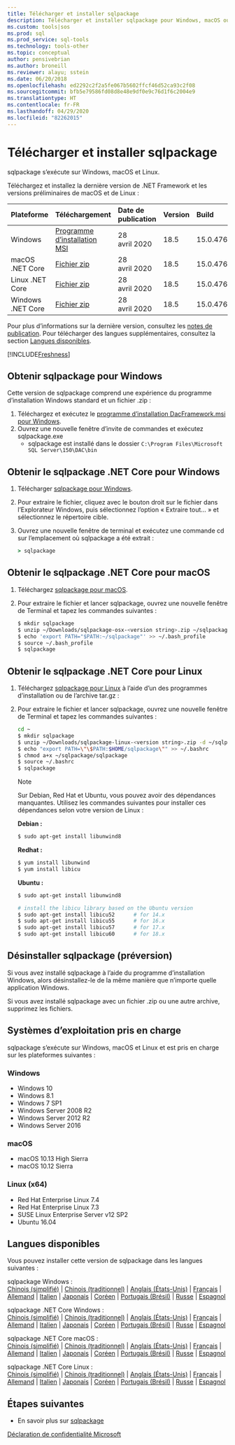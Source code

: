 ```yaml
---
title: Télécharger et installer sqlpackage
description: Télécharger et installer sqlpackage pour Windows, macOS ou Linux
ms.custom: tools|sos
ms.prod: sql
ms.prod_service: sql-tools
ms.technology: tools-other
ms.topic: conceptual
author: pensivebrian
ms.author: broneill
ms.reviewer: alayu; sstein
ms.date: 06/20/2018
ms.openlocfilehash: ed2292c2f2a5fe067b5602ffcf46d52ca93c2f08
ms.sourcegitcommit: bfb5e79586fd08d8e48e9df0e9c76d1f6c2004e9
ms.translationtype: HT
ms.contentlocale: fr-FR
ms.lasthandoff: 04/29/2020
ms.locfileid: "82262015"
---
```

# <a name="download-and-install-sqlpackage"></a>Télécharger et installer sqlpackage

sqlpackage s’exécute sur Windows, macOS et Linux.

Téléchargez et installez la dernière version de .NET Framework et les versions préliminaires de macOS et de Linux :

|Plateforme|Téléchargement|Date de publication|Version|Build
|:---|:---|:---|:---|:---|
| Windows|[Programme d’installation MSI](https://go.microsoft.com/fwlink/?linkid=2128142)|28 avril 2020|18.5|15.0.4769.1|
|macOS .NET Core |[Fichier zip](https://go.microsoft.com/fwlink/?linkid=2128145)|28 avril 2020| 18.5|15.0.4769.1|
|Linux .NET Core |[Fichier zip](https://go.microsoft.com/fwlink/?linkid=2128144)|28 avril 2020| 18.5|15.0.4769.1|
|Windows .NET Core |[Fichier zip](https://go.microsoft.com/fwlink/?linkid=2128143)|28 avril 2020| 18.5|15.0.4769.1|

Pour plus d’informations sur la dernière version, consultez les [notes de publication](release-notes-sqlpackage.md). Pour télécharger des langues supplémentaires, consultez la section [Langues disponibles](#available-languages).

[!INCLUDE[Freshness](../includes/paragraph-content/fresh-note-steps-feedback.md)]

## <a name="get-sqlpackage-for-windows"></a>Obtenir sqlpackage pour Windows

Cette version de sqlpackage comprend une expérience du programme d’installation Windows standard et un fichier .zip : 

1. Téléchargez et exécutez le [programme d’installation DacFramework.msi pour Windows](https://go.microsoft.com/fwlink/?linkid=2128142).
2. Ouvrez une nouvelle fenêtre d’invite de commandes et exécutez sqlpackage.exe
    - sqlpackage est installé dans le dossier ```C:\Program Files\Microsoft SQL Server\150\DAC\bin```

## <a name="get-sqlpackage-net-core-for-windows"></a>Obtenir le sqlpackage .NET Core pour Windows

1. Télécharger [sqlpackage pour Windows](https://go.microsoft.com/fwlink/?linkid=2128143).
2. Pour extraire le fichier, cliquez avec le bouton droit sur le fichier dans l’Explorateur Windows, puis sélectionnez l’option « Extraire tout... » et sélectionnez le répertoire cible.
3. Ouvrez une nouvelle fenêtre de terminal et exécutez une commande cd sur l’emplacement où sqlpackage a été extrait :

   ```cmd
   > sqlpackage
   ```

## <a name="get-sqlpackage-net-core-for-macos"></a>Obtenir le sqlpackage .NET Core pour macOS

1. Téléchargez [sqlpackage pour macOS](https://go.microsoft.com/fwlink/?linkid=2128145).
2. Pour extraire le fichier et lancer sqlpackage, ouvrez une nouvelle fenêtre de Terminal et tapez les commandes suivantes :

   ```bash
   $ mkdir sqlpackage
   $ unzip ~/Downloads/sqlpackage-osx-<version string>.zip ~/sqlpackage 
   $ echo 'export PATH="$PATH:~/sqlpackage"' >> ~/.bash_profile
   $ source ~/.bash_profile
   $ sqlpackage
   ```

## <a name="get-sqlpackage-net-core-for-linux"></a>Obtenir le sqlpackage .NET Core pour Linux

1. Téléchargez [sqlpackage pour Linux](https://go.microsoft.com/fwlink/?linkid=2128144) à l’aide d’un des programmes d’installation ou de l’archive tar.gz :
2. Pour extraire le fichier et lancer sqlpackage, ouvrez une nouvelle fenêtre de Terminal et tapez les commandes suivantes :

   ```bash
   cd ~
   $ mkdir sqlpackage
   $ unzip ~/Downloads/sqlpackage-linux-<version string>.zip -d ~/sqlpackage 
   $ echo "export PATH=\"\$PATH:$HOME/sqlpackage\"" >> ~/.bashrc
   $ chmod a+x ~/sqlpackage/sqlpackage
   $ source ~/.bashrc
   $ sqlpackage
   ```

   > [!NOTE]
   > Sur Debian, Red Hat et Ubuntu, vous pouvez avoir des dépendances manquantes. Utilisez les commandes suivantes pour installer ces dépendances selon votre version de Linux :

   **Debian :**

   ```bash
   $ sudo apt-get install libunwind8
   ```

   **Redhat :**

   ```bash
   $ yum install libunwind
   $ yum install libicu
   ```

   **Ubuntu :**

   ```bash
   $ sudo apt-get install libunwind8

   # install the libicu library based on the Ubuntu version
   $ sudo apt-get install libicu52      # for 14.x
   $ sudo apt-get install libicu55      # for 16.x
   $ sudo apt-get install libicu57      # for 17.x
   $ sudo apt-get install libicu60      # for 18.x
   ```

## <a name="uninstall-sqlpackage-preview"></a>Désinstaller sqlpackage (préversion)

Si vous avez installé sqlpackage à l’aide du programme d’installation Windows, alors désinstallez-le de la même manière que n’importe quelle application Windows.

Si vous avez installé sqlpackage avec un fichier .zip ou une autre archive, supprimez les fichiers.

## <a name="supported-operating-systems"></a>Systèmes d’exploitation pris en charge

sqlpackage s’exécute sur Windows, macOS et Linux et est pris en charge sur les plateformes suivantes :

### <a name="windows"></a> Windows

- Windows 10
- Windows 8.1
- Windows 7 SP1
- Windows Server 2008 R2
- Windows Server 2012 R2
- Windows Server 2016

### <a name="macos"></a>macOS

- macOS 10.13 High Sierra
- macOS 10.12 Sierra

### <a name="linux-x64"></a>Linux (x64)

- Red Hat Enterprise Linux 7.4
- Red Hat Enterprise Linux 7.3
- SUSE Linux Enterprise Server v12 SP2
- Ubuntu 16.04

## <a name="available-languages"></a>Langues disponibles

Vous pouvez installer cette version de sqlpackage dans les langues suivantes :

sqlpackage Windows :  
[Chinois (simplifié)](https://go.microsoft.com/fwlink/?linkid=2128142&clcid=0x804) | [Chinois (traditionnel)](https://go.microsoft.com/fwlink/?linkid=2128142&clcid=0x404) | [Anglais (États-Unis)](https://go.microsoft.com/fwlink/?linkid=2128142&clcid=0x409) | [Français](https://go.microsoft.com/fwlink/?linkid=2128142&clcid=0x40c) | [Allemand](https://go.microsoft.com/fwlink/?linkid=2128142&clcid=0x407) | [Italien](https://go.microsoft.com/fwlink/?linkid=2128142&clcid=0x410) | [Japonais](https://go.microsoft.com/fwlink/?linkid=2128142&clcid=0x411) | [Coréen](https://go.microsoft.com/fwlink/?linkid=2128142&clcid=0x412) | [Portugais (Brésil)](https://go.microsoft.com/fwlink/?linkid=2128142&clcid=0x416) | [Russe](https://go.microsoft.com/fwlink/?linkid=2128142&clcid=0x419) | [Espagnol](https://go.microsoft.com/fwlink/?linkid=2128142&clcid=0x40a)

sqlpackage .NET Core Windows :  
[Chinois (simplifié)](https://go.microsoft.com/fwlink/?linkid=2128143&clcid=0x804) | [Chinois (traditionnel)](https://go.microsoft.com/fwlink/?linkid=2128143&clcid=0x404) | [Anglais (États-Unis)](https://go.microsoft.com/fwlink/?linkid=2128143&clcid=0x409) | [Français](https://go.microsoft.com/fwlink/?linkid=2128143&clcid=0x40c) | [Allemand](https://go.microsoft.com/fwlink/?linkid=2128143&clcid=0x407) | [Italien](https://go.microsoft.com/fwlink/?linkid=2128143&clcid=0x410) | [Japonais](https://go.microsoft.com/fwlink/?linkid=2128143&clcid=0x411) | [Coréen](https://go.microsoft.com/fwlink/?linkid=2128143&clcid=0x412) | [Portugais (Brésil)](https://go.microsoft.com/fwlink/?linkid=2128143&clcid=0x416) | [Russe](https://go.microsoft.com/fwlink/?linkid=2128143&clcid=0x419) | [Espagnol](https://go.microsoft.com/fwlink/?linkid=2128143&clcid=0x40a)

sqlpackage .NET Core macOS :  
[Chinois (simplifié)](https://go.microsoft.com/fwlink/?linkid=2128145&clcid=0x804) | [Chinois (traditionnel)](https://go.microsoft.com/fwlink/?linkid=2128145&clcid=0x404) | [Anglais (États-Unis)](https://go.microsoft.com/fwlink/?linkid=2128145&clcid=0x409) | [Français](https://go.microsoft.com/fwlink/?linkid=2128145&clcid=0x40c) | [Allemand](https://go.microsoft.com/fwlink/?linkid=2128145&clcid=0x407) | [Italien](https://go.microsoft.com/fwlink/?linkid=2128145&clcid=0x410) | [Japonais](https://go.microsoft.com/fwlink/?linkid=2128145&clcid=0x411) | [Coréen](https://go.microsoft.com/fwlink/?linkid=2128145&clcid=0x412) | [Portugais (Brésil)](https://go.microsoft.com/fwlink/?linkid=2128145&clcid=0x416) | [Russe](https://go.microsoft.com/fwlink/?linkid=2128145&clcid=0x419) | [Espagnol](https://go.microsoft.com/fwlink/?linkid=2128145&clcid=0x40a)

sqlpackage .NET Core Linux :  
[Chinois (simplifié)](https://go.microsoft.com/fwlink/?linkid=2128144&clcid=0x804) | [Chinois (traditionnel)](https://go.microsoft.com/fwlink/?linkid=2128144&clcid=0x404) | [Anglais (États-Unis)](https://go.microsoft.com/fwlink/?linkid=2128144&clcid=0x409) | [Français](https://go.microsoft.com/fwlink/?linkid=2128144&clcid=0x40c) | [Allemand](https://go.microsoft.com/fwlink/?linkid=2128144&clcid=0x407) | [Italien](https://go.microsoft.com/fwlink/?linkid=2128144&clcid=0x410) | [Japonais](https://go.microsoft.com/fwlink/?linkid=2128144&clcid=0x411) | [Coréen](https://go.microsoft.com/fwlink/?linkid=2128144&clcid=0x412) | [Portugais (Brésil)](https://go.microsoft.com/fwlink/?linkid=2128144&clcid=0x416) | [Russe](https://go.microsoft.com/fwlink/?linkid=2128144&clcid=0x419) | [Espagnol](https://go.microsoft.com/fwlink/?linkid=2128144&clcid=0x40a)

## <a name="next-steps"></a>Étapes suivantes

- En savoir plus sur [sqlpackage](sqlpackage.md)

[Déclaration de confidentialité Microsoft](https://go.microsoft.com/fwlink/?LinkId=521839)
